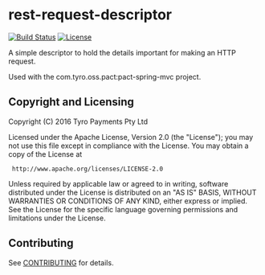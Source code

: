 # rest-request-descriptor

[![Build Status](https://travis-ci.org/tyro/rest-request-descriptor.svg?branch=master)](https://travis-ci.org/tyro/rest-request-descriptor)
[![License](https://img.shields.io/badge/License-Apache%202.0-blue.svg)](http://www.apache.org/licenses/LICENSE-2.0)

A simple descriptor to hold the details important for making an HTTP request.

Used with the com.tyro.oss.pact:pact-spring-mvc project.

## Copyright and Licensing

Copyright (C) 2016 Tyro Payments Pty Ltd

Licensed under the Apache License, Version 2.0 (the "License");
you may not use this file except in compliance with the License.
You may obtain a copy of the License at

     http://www.apache.org/licenses/LICENSE-2.0

Unless required by applicable law or agreed to in writing, software
distributed under the License is distributed on an "AS IS" BASIS,
WITHOUT WARRANTIES OR CONDITIONS OF ANY KIND, either express or implied.
See the License for the specific language governing permissions and
limitations under the License.

## Contributing

See [CONTRIBUTING](CONTRIBUTING.md) for details.
